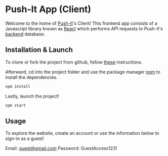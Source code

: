 # Push-It App (Client)

Welcome to the home of [Push-It]()'s Client! This frontend app consists of a Javascript library known as [React](https://react.dev/) which performs API requests to Push-it's [backend](https://github.com/benjaminstratton/pernWorkoutBackend) database.

## Installation & Launch

To clone or fork the project from github, follow [these](https://docs.github.com/en/desktop/contributing-and-collaborating-using-github-desktop/adding-and-cloning-repositories/cloning-and-forking-repositories-from-github-desktop) instructions.

Afterward, cd into the project folder and use the package manager [npm](https://www.npmjs.com/) to install the dependencies.

```bash
npm install
```

Lastly, launch the project!

```bash
npm start
```

## Usage

To explore the website, create an account or use the information below to sign-in as a guest!

Email: guest@gmail.com
Password: GuestAccess123!
